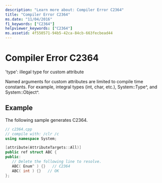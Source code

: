 ```yaml
---
description: "Learn more about: Compiler Error C2364"
title: "Compiler Error C2364"
ms.date: "11/04/2016"
f1_keywords: ["C2364"]
helpviewer_keywords: ["C2364"]
ms.assetid: 4f550571-94b5-42ca-84cb-663fecbead44
---
```

# Compiler Error C2364

'type': illegal type for custom attribute

Named arguments for custom attributes are limited to compile time constants. For example, integral types (int, char, etc.), System::Type^, and System::Object^.

## Example

The following sample generates C2364.

```cpp
// c2364.cpp
// compile with: /clr /c
using namespace System;

[attribute(AttributeTargets::All)]
public ref struct ABC {
public:
   // Delete the following line to resolve.
   ABC( Enum^ ) {}   // C2364
   ABC( int ) {}   // OK
};
```
